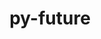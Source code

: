 ---
title: "py-future"
layout: cache
categories: [package, develop-2023-08-13]
meta: {"versions": ["0.18.3"], "compilers": ["apple-clang@=14.0.0", "gcc@=11.1.0", "gcc@=11.3.0"], "oss": ["ubuntu20.04", "ubuntu22.04", "ventura"], "platforms": ["darwin", "linux"], "targets": ["aarch64", "ppc64le", "x86_64_v3"], "stacks": ["e4s", "e4s-power", "ml-darwin-aarch64-mps", "ml-linux-x86_64-cpu", "ml-linux-x86_64-cuda", "ml-linux-x86_64-rocm", "root"], "num_specs": 5, "num_specs_by_stack": {"ml-darwin-aarch64-mps": 1, "root": 5, "e4s-power": 2, "e4s": 1, "ml-linux-x86_64-cuda": 1, "ml-linux-x86_64-cpu": 1, "ml-linux-x86_64-rocm": 1}}
spec_details: [{"hash": "j66cks5iw5t4ewck26g7zvo2zhecfg2i", "compiler": "apple-clang@=14.0.0", "versions": ["0.18.3"], "os": "ventura", "platform": "darwin", "target": "aarch64", "variants": ["build_system=python_pip"], "stacks": ["ml-darwin-aarch64-mps", "root"], "size": "-", "tarball": "https://binaries.spack.io/releases/develop-2023-08-13/build_cache/darwin-ventura-aarch64/apple-clang-14.0.0/py-future-0.18.3/darwin-ventura-aarch64-apple-clang-14.0.0-py-future-0.18.3-j66cks5iw5t4ewck26g7zvo2zhecfg2i.spack"}, {"hash": "cbqx2rrpuf43jf7v5rmqlujrrckymehg", "compiler": "gcc@=11.1.0", "versions": ["0.18.3"], "os": "ubuntu20.04", "platform": "linux", "target": "ppc64le", "variants": ["build_system=python_pip"], "stacks": ["root", "e4s-power"], "size": "-", "tarball": "https://binaries.spack.io/releases/develop-2023-08-13/build_cache/linux-ubuntu20.04-ppc64le/gcc-11.1.0/py-future-0.18.3/linux-ubuntu20.04-ppc64le-gcc-11.1.0-py-future-0.18.3-cbqx2rrpuf43jf7v5rmqlujrrckymehg.spack"}, {"hash": "pj76ypekpqjboccuuhhylmpqysp6oyoq", "compiler": "gcc@=11.1.0", "versions": ["0.18.3"], "os": "ubuntu20.04", "platform": "linux", "target": "ppc64le", "variants": ["build_system=python_pip"], "stacks": ["root", "e4s-power"], "size": "-", "tarball": "https://binaries.spack.io/releases/develop-2023-08-13/build_cache/linux-ubuntu20.04-ppc64le/gcc-11.1.0/py-future-0.18.3/linux-ubuntu20.04-ppc64le-gcc-11.1.0-py-future-0.18.3-pj76ypekpqjboccuuhhylmpqysp6oyoq.spack"}, {"hash": "lx4z3ncajqmbhngquj5xppftsuwiygge", "compiler": "gcc@=11.1.0", "versions": ["0.18.3"], "os": "ubuntu20.04", "platform": "linux", "target": "x86_64_v3", "variants": ["build_system=python_pip"], "stacks": ["root", "e4s"], "size": "-", "tarball": "https://binaries.spack.io/releases/develop-2023-08-13/build_cache/linux-ubuntu20.04-x86_64_v3/gcc-11.1.0/py-future-0.18.3/linux-ubuntu20.04-x86_64_v3-gcc-11.1.0-py-future-0.18.3-lx4z3ncajqmbhngquj5xppftsuwiygge.spack"}, {"hash": "hhf3v33t3uhlabkjeso4q5rvyiiisj5p", "compiler": "gcc@=11.3.0", "versions": ["0.18.3"], "os": "ubuntu22.04", "platform": "linux", "target": "x86_64_v3", "variants": ["build_system=python_pip"], "stacks": ["root", "ml-linux-x86_64-cuda", "ml-linux-x86_64-cpu", "ml-linux-x86_64-rocm"], "size": "-", "tarball": "https://binaries.spack.io/releases/develop-2023-08-13/build_cache/linux-ubuntu22.04-x86_64_v3/gcc-11.3.0/py-future-0.18.3/linux-ubuntu22.04-x86_64_v3-gcc-11.3.0-py-future-0.18.3-hhf3v33t3uhlabkjeso4q5rvyiiisj5p.spack"}]
---